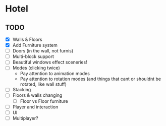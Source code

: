 # Hotel
## TODO
- [X] Walls & Floors
- [X] Add Furniture system
- [ ] Doors (in the wall, not furnis)
- [ ] Multi-block support
- [ ] Beautiful windows effect sceneries!
- [ ] Modes (clicking twice)
    - Pay attention to animation modes
    - Pay attention to rotation modes (and things that cant or shouldnt be rotated, like wall stuff)
- [ ] Stacking
- [ ] Floors & walls changing
    - [ ] Floor vs Floor furniture
- [ ] Player and interaction
- [ ] UI
- [ ] Multiplayer?
